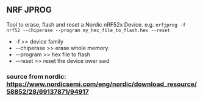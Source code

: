 ## NRF JPROG
Tool to erase, flash and reset a Nordic nRF52x Device.
e.g. `nrfjprog -f nrf52 --chiperase --program my_hex_file_to_flash.hex --reset`
* -f >> device family
* --chiperase >> erase whole memory
* --program >> hex file to flash
* --reset >> reset the device ower swd

### source from nordic: https://www.nordicsemi.com/eng/nordic/download_resource/58852/28/69137871/94917
